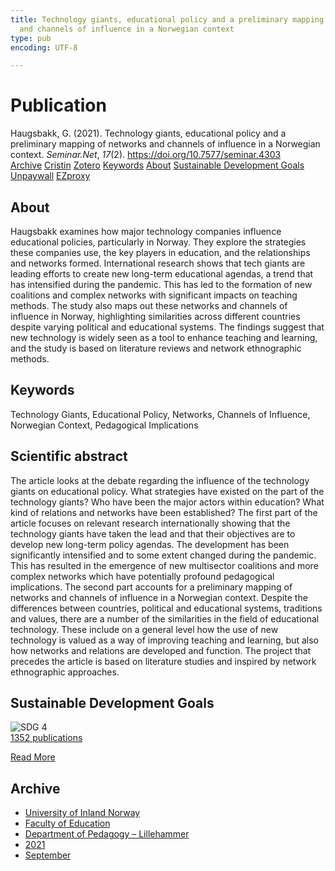 ```yaml
---
title: Technology giants, educational policy and a preliminary mapping of networks
  and channels of influence in a Norwegian context
type: pub
encoding: UTF-8

---
```

<h1>Publication</h1>
<article id="csl-bib-container-6XJ3LT92" class="csl-bib-container">
  <div class="csl-bib-body"> <div class="csl-entry">Haugsbakk, G. (2021). Technology giants, educational policy and a preliminary mapping of networks and channels of influence in a Norwegian context. <i>Seminar.Net</i>, <i>17</i>(2). <a href="https://doi.org/10.7577/seminar.4303">https://doi.org/10.7577/seminar.4303</a></div> </div>
  <div class="csl-bib-buttons">
    <a href="#taxonomy-article-6XJ3LT92" alt="archive" class="csl-bib-button">Archive</a>
    <a href="https://app.cristin.no/results/show.jsf?id=1930839" alt="Cristin" class="csl-bib-button">Cristin</a>
    <a href="http://zotero.org/groups/5881554/items/6XJ3LT92" alt="Zotero" class="csl-bib-button">Zotero</a>
    <a href="#keywords-article-6XJ3LT92" alt="keywords" class="csl-bib-button">Keywords</a>
    <a href="#about-article-6XJ3LT92" alt="about_pub" class="csl-bib-button">About</a>
    <a href="#sdg-article-6XJ3LT92" alt="sdg" class="csl-bib-button">Sustainable Development Goals</a>
    <a href="https://journals.oslomet.no/index.php/seminar/article/download/4303/4085" alt="Unpaywall" class="csl-bib-button">Unpaywall</a>
    <a href="https://journals.oslomet.no/index.php/seminar/article/download/4303/4085" alt="EZproxy" class="csl-bib-button">EZproxy</a>
  </div>
  <div id="csl-bib-meta-container-6XJ3LT92"></div>
</article>
<div id="csl-bib-meta-6XJ3LT92" class="csl-bib-meta">
  <article id="about-article-6XJ3LT92" class="about_pub-article">
    <h1>About</h1>
    Haugsbakk examines how major technology companies influence educational policies, particularly in Norway. They explore the strategies these companies use, the key players in education, and the relationships and networks formed. International research shows that tech giants are leading efforts to create new long-term educational agendas, a trend that has intensified during the pandemic. This has led to the formation of new coalitions and complex networks with significant impacts on teaching methods. The study also maps out these networks and channels of influence in Norway, highlighting similarities across different countries despite varying political and educational systems. The findings suggest that new technology is widely seen as a tool to enhance teaching and learning, and the study is based on literature reviews and network ethnographic methods.
  </article>
  <article id="keywords-article-6XJ3LT92" class="keywords-article">
    <h1>Keywords</h1>
    Technology Giants, Educational Policy, Networks, Channels of Influence, Norwegian Context, Pedagogical Implications
  </article>
  <article id="abstract-article-6XJ3LT92" class="abstract-article">
    <h1>Scientific abstract</h1>
    The article looks at the debate regarding the influence of the technology giants on educational policy. What strategies have existed on the part of the technology giants? Who have been the major actors within education? What kind of relations and networks have been established? The first part of the article focuses on relevant research internationally showing that the technology giants have taken the lead and that their objectives are to develop new long-term policy agendas. The development has been significantly intensified and to some extent changed during the pandemic. This has resulted in the emergence of new multisector coalitions and more complex networks which have potentially profound pedagogical implications. The second part accounts for a preliminary mapping of networks and channels of influence in a Norwegian context. Despite the differences between countries, political and educational systems, traditions and values, there are a number of the similarities in the field of educational technology. These include on a general level how the use of new technology is valued as a way of improving teaching and learning, but also how networks and relations are developed and function. The project that precedes the article is based on literature studies and inspired by network ethnographic approaches.
  </article>
  <article id="sdg-article-6XJ3LT92" class="sdg-article">
    <h1>Sustainable Development Goals</h1>
    <div class="sdg-container"><div id="sdg4" class="sdg">
        <img src="{{< params subfolder >}}images/sdg/sdg04_en.png" class="image" alt="SDG 4">
        <div class="sdg-overlay">
          <a href="{{< params subfolder >}}en/archive/?sdg=4#archive" class="sdg-publication-count"><span>1352</span> publications</a>
          <p><a href="https://sdgs.un.org/goals/goal4" class="sdg-read-more">Read More</a></p>
        </div>
      </div></div>
  </article>
  <article id="taxonomy-article-6XJ3LT92" class="taxonomy-article">
    <h1>Archive</h1>
    <ul>
      <li><a href="{{< params subfolder >}}en/archive/?key=3DCRN523">University of Inland Norway</a></li>
      <li><a href="{{< params subfolder >}}en/archive/?key=WYNZA47F">Faculty of Education</a></li>
      <li><a href="{{< params subfolder >}}en/archive/?key=L8MA547R">Department of Pedagogy – Lillehammer</a></li>
      <li><a href="{{< params subfolder >}}en/archive/?key=MD94ZHP9">2021</a></li>
      <li><a href="{{< params subfolder >}}en/archive/?key=ADK83USF">September</a></li>
    </ul>
  </article>
</div>
